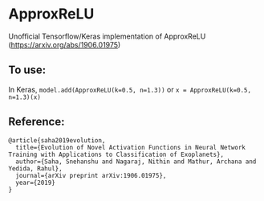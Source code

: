 # ApproxReLU
Unofficial Tensorflow/Keras implementation of ApproxReLU (https://arxiv.org/abs/1906.01975)

## To use:
In Keras, `model.add(ApproxReLU(k=0.5, n=1.3))` or `x = ApproxReLU(k=0.5, n=1.3)(x)`

## Reference:
    @article{saha2019evolution,
      title={Evolution of Novel Activation Functions in Neural Network Training with Applications to Classification of Exoplanets},
      author={Saha, Snehanshu and Nagaraj, Nithin and Mathur, Archana and Yedida, Rahul},
      journal={arXiv preprint arXiv:1906.01975},
      year={2019}
    }

